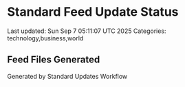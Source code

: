 # Standard Feed Update Status
Last updated: Sun Sep  7 05:11:07 UTC 2025
Categories: technology,business,world

## Feed Files Generated

Generated by Standard Updates Workflow
